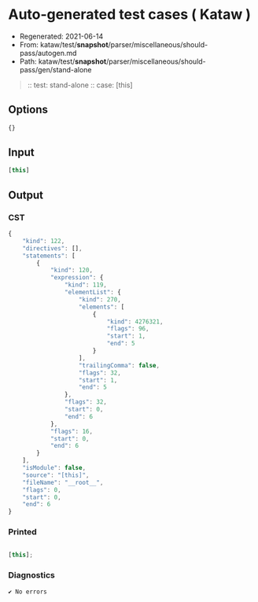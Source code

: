 # Auto-generated test cases ( Kataw )
- Regenerated: 2021-06-14
- From: kataw/test/__snapshot__/parser/miscellaneous/should-pass/autogen.md
- Path: kataw/test/__snapshot__/parser/miscellaneous/should-pass/gen/stand-alone
> :: test: stand-alone
> :: case: [this]
## Options

`````js
{}
`````
## Input

`````js
[this]
`````
## Output

### CST

```javascript
{
    "kind": 122,
    "directives": [],
    "statements": [
        {
            "kind": 120,
            "expression": {
                "kind": 119,
                "elementList": {
                    "kind": 270,
                    "elements": [
                        {
                            "kind": 4276321,
                            "flags": 96,
                            "start": 1,
                            "end": 5
                        }
                    ],
                    "trailingComma": false,
                    "flags": 32,
                    "start": 1,
                    "end": 5
                },
                "flags": 32,
                "start": 0,
                "end": 6
            },
            "flags": 16,
            "start": 0,
            "end": 6
        }
    ],
    "isModule": false,
    "source": "[this]",
    "fileName": "__root__",
    "flags": 0,
    "start": 0,
    "end": 6
}
```

### Printed

```javascript

[this];
```

### Diagnostics

```javascript
✔ No errors
```

